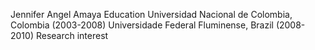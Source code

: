 Jennifer Angel Amaya
Education
Universidad Nacional de Colombia, Colombia (2003-2008) 
Universidade Federal Fluminense, Brazil (2008-2010)
Research interest
